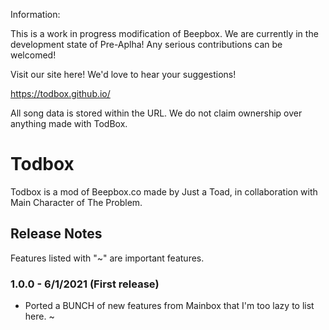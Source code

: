 Information: 

This is a work in progress modification of Beepbox. We are currently in the development state of Pre-Aplha! Any serious contributions can be welcomed!

Visit our site here! We'd love to hear your suggestions! 

https://todbox.github.io/

All song data is stored within the URL. We do not claim ownership over anything made with TodBox. 

# Todbox
Todbox is a mod of Beepbox.co made by Just a Toad, in collaboration with Main Character of The Problem.

## Release Notes

Features listed with "~" are important features.

### 1.0.0 - 6/1/2021 (First release)
- Ported a BUNCH of new features from Mainbox that I'm too lazy to list here. ~




















